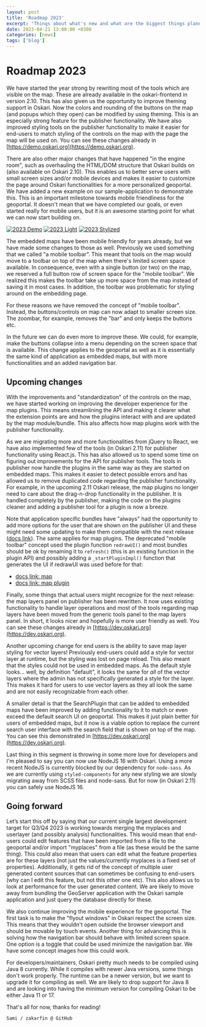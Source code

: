 ```yaml
---
layout: post
title: 'Roadmap 2023'
excerpt: "Things about what's new and what are the biggest things planned for this year."
date: 2023-04-21 13:00:00 +0300
categories: [news]
tags: ['blog']
---
```


# Roadmap 2023

We have started the year strong by rewriting most of the tools which are visible on the map. These are already available in the oskari-frontend in version 2.10. This has also given us the opportunity to improve theming support in Oskari. Now the colors and rounding of the buttons on the map (and popups which they open) can be modified by using theming. This is an especially strong feature for the publisher functionality. We have also improved styling tools on the publisher functionality to make it easier for end-users to match styling of the controls on the map with the page the map will be used on. You can see these changes already in [https://demo.oskari.org](https://demo.oskari.org).

There are also other major changes that have happened "in the engine room", such as overhauling the HTML/DOM structure that Oskari builds on (also available on Oskari 2.10). This enables us to better serve users with small screen sizes and/or mobile devices and makes it easier to customize the page around Oskari functionalities for a more personalized geoportal. We have added a new example on our sample-application to demonstrate this. This is an important milestone towards mobile friendliness for the geoportal. It doesn't mean that we have completed our goals, or even started really for mobile users, but it is an awesome starting point for what we can now start building on.

<!-- <div style="display: flex; justify-content: space-between;">
    <a href="/img/2023/demo.png"><img src="/img/2023/demo.png" class="img-responsive" alt="Light themed geoportal" style="border-radius: 2%;padding: 2em;"></a>
    <a href="/img/2023/light.png"><img src="/img/2023/light.png" class="img-responsive" alt="Light themed geoportal" style="border-radius: 2%;padding: 2em;"></a>
    <a href="/img/2023/stylized.png"><img src="/img/2023/stylized.png" class="img-responsive" alt="Light themed geoportal" style="border-radius: 2%;padding: 2em;"></a>
</div> -->

[![2023 Demo](/assets/images/blog/2023/demo.png)](/assets/images/blog/2023/demo.png)
[![2023 Light](/assets/images/blog/2023/light.png)](/assets/images/blog/2023/light.png)
[![2023 Stylized](/assets/images/blog/2023/stylized.png)](/assets/images/blog/2023/stylized.png)

The embedded maps have been mobile friendly for years already, but we have made some changes to those as well. Previously we used something that we called "a mobile toolbar”. This meant that tools on the map would move to a toolbar on top of the map when there's limited screen space available. In consequence, even with a single button (or two) on the map, we reserved a full button row of screen space for the "mobile toolbar". We realized this makes the toolbar take up more space from the map instead of saving it in most cases. In addition, the toolbar was problematic for styling around on the embedding page.

For these reasons we have removed the concept of "mobile toolbar". Instead, the buttons/controls on map can now adapt to smaller screen size. The zoombar, for example, removes the "bar" and only keeps the buttons etc.

In the future we can do even more to improve these. We could, for example, make the buttons collapse into a menu depending on the screen space that is available. This change applies to the geoportal as well as it is essentially the same kind of application as embedded maps, but with more functionalities and an added navigation bar.

## Upcoming changes

With the improvements and "standardization" of the controls on the map, we have started working on improving the developer experience for the map plugins. This means streamlining the API and making it clearer what the extension points are and how the plugins interact with and are updated by the map module/bundle. This also affects how map plugins work with the publisher functionality.

As we are migrating more and more functionalities from jQuery to React, we have also implemented few of the tools (in Oskari 2.11) for publisher functionality using React.js. This has also allowed us to spend some time on figuring out improvements for the API for publisher tools. The tools in publisher now handle the plugins in the same way as they are started on embedded maps. This makes it easier to detect possible errors and has allowed us to remove duplicated code regarding the publisher functionality. For example, in the upcoming 2.11 Oskari release, the map plugins no longer need to care about the drag-n-drop functionality in the publisher. It is handled completely by the publisher, making the code on the plugins cleaner and adding a publisher tool for a plugin is now a breeze.

Note that application specific bundles have "always" had the opportunity to add more options for the user that are shown on the publisher UI and these might need some updating to make them compatible with the next release ([docs link](https://oskari.org/documentation/features/publisher/tools)). The same applies for map plugins. The deprecated "mobile toolbar" concept used the plugin function `redrawUI()` and most bundles should be ok by renaming it to `refresh()` (this is an existing function in the plugin API) and possibly adding a `_startPluginImpl()` function that generates the UI if redrawUI was used before for that:

- [docs link: map](https://oskari.org/documentation/features/map)
- [docs link: map plugin](https://oskari.org/documentation/features/map/mapplugin)

Finally, some things that actual users might recognize for the next release: the map layers panel on publisher has been rewritten. It now uses existing functionality to handle layer operations and most of the tools regarding map layers have been moved from the generic tools panel to the map layers panel. In short, it looks nicer and hopefully is more user friendly as well. You can see these changes already in [https://dev.oskari.org](https://dev.oskari.org).

Another upcoming change for end users is the ability to save map layer styling for vector layers! Previously end-users could add a style for vector layer at runtime, but the styling was lost on page reload. This also meant that the styles could not be used in embedded maps. As the default style looks... well, by definition "default", it looks the same for _all_ of the vector layers where the admin has not specifically generated a style for the layer. This makes it hard for users to use vector layers as they all look the same and are not easily recognizable from each other.

A smaller detail is that the SearchPlugin that can be added to embedded maps have been improved by adding functionality to it to match or even exceed the default search UI on geoportal. This makes it just plain better for users of embedded maps, but it now is a viable option to replace the current search user interface with the search field that is shown on top of the map. You can see this demonstrated in [https://dev.oskari.org](https://dev.oskari.org).

Last thing in this segment is throwing in some more love for developers and I'm pleased to say you can now use NodeJS 16 with Oskari. Using a more recent NodeJS is currently blocked by our dependency for `node-sass`. As we are currently using `styled-components` for any new styling we are slowly migrating away from SCSS files and node-sass. But for now (in Oskari 2.11) you can safely use NodeJS 16.

## Going forward

Let’s start this off by saying that our current single largest development target for Q3/Q4 2023 is working towards merging the myplaces and userlayer (and possibly analysis) functionalities. This would mean that end-users could edit features that have been imported from a file to the geoportal and/or import "myplaces" from a file (as these would be the same thing). This could also mean that users can edit what the feature properties are for these layers (not just the values/currently myplaces is a fixed set of properties). Additionally, it gets rid of the concept of multiple user generated content sources that can sometimes be confusing to end-users (why can I edit this feature, but not this other one etc). This also allows us to look at performance for the user generated content. We are likely to move away from bundling the GeoServer application with the Oskari sample application and just query the database directly for these.

We also continue improving the mobile experience for the geoportal. The first task is to make the "flyout windows" in Oskari respect the screen size. This means that they wouldn't open outside the browser viewport and should be movable by touch events. Another thing for advancing this is solving how the navigation bar should behave with limited screen space. One option is a toggle that could be used minimize the navigation bar. We have some concept images how this could work.

For developers/maintainers, Oskari pretty much needs to be compiled using Java 8 currently. While it compiles with newer Java versions, some things don't work properly. The runtime can be a newer version, but we want to upgrade it for compiling as well. We are likely to drop support for Java 8 and are looking into having the minimum version for compiling Oskari to be either Java 11 or 17.

That's all for now, thanks for reading!

    Sami / zakarfin @ GitHub
